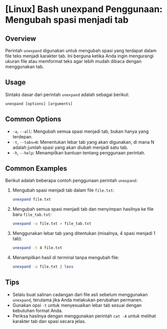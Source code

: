 # [Linux] Bash unexpand Penggunaan: Mengubah spasi menjadi tab

## Overview
Perintah `unexpand` digunakan untuk mengubah spasi yang terdapat dalam file teks menjadi karakter tab. Ini berguna ketika Anda ingin mengurangi ukuran file atau memformat teks agar lebih mudah dibaca dengan menggunakan tab.

## Usage
Sintaks dasar dari perintah `unexpand` adalah sebagai berikut:

```
unexpand [options] [arguments]
```

## Common Options
- `-a`, `--all`: Mengubah semua spasi menjadi tab, bukan hanya yang terdepan.
- `-t`, `--tabs=N`: Menentukan lebar tab yang akan digunakan, di mana N adalah jumlah spasi yang akan diubah menjadi satu tab.
- `-h`, `--help`: Menampilkan bantuan tentang penggunaan perintah.

## Common Examples
Berikut adalah beberapa contoh penggunaan perintah `unexpand`:

1. Mengubah spasi menjadi tab dalam file `file.txt`:
   ```bash
   unexpand file.txt
   ```

2. Mengubah semua spasi menjadi tab dan menyimpan hasilnya ke file baru `file_tab.txt`:
   ```bash
   unexpand -a file.txt > file_tab.txt
   ```

3. Menggunakan lebar tab yang ditentukan (misalnya, 4 spasi menjadi 1 tab):
   ```bash
   unexpand -t 4 file.txt
   ```

4. Menampilkan hasil di terminal tanpa mengubah file:
   ```bash
   unexpand -a file.txt | less
   ```

## Tips
- Selalu buat salinan cadangan dari file asli sebelum menggunakan `unexpand`, terutama jika Anda melakukan perubahan permanen.
- Gunakan opsi `-t` untuk menyesuaikan lebar tab sesuai dengan kebutuhan format Anda.
- Periksa hasilnya dengan menggunakan perintah `cat -A` untuk melihat karakter tab dan spasi secara jelas.